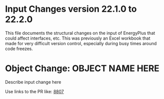 Input Changes version 22.1.0 to 22.2.0
=============

This file documents the structural changes on the input of EnergyPlus that could affect interfaces, etc.
This was previously an Excel workbook that made for very difficult version control, especially during busy times around code freezes.

# Object Change: OBJECT NAME HERE

Describe input change here

Use links to the PR like: [8807](https://github.com/NREL/EnergyPlus/pull/8985)
